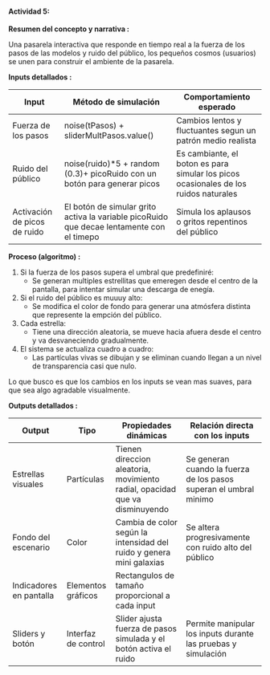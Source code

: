 #### Actividad 5:

**Resumen del concepto y narrativa :**

Una pasarela interactiva que responde en tiempo real a la fuerza de los pasos de las modelos y ruido del público, los pequeños cosmos (usuarios) se unen para construir el ambiente de la pasarela.

**Inputs detallados :**

| Input | Método de simulación | Comportamiento esperado |
|-|-|-|
| Fuerza de los pasos | noise(tPasos) + sliderMultPasos.value() | Cambios lentos y fluctuantes segun un patrón medio realista |
| Ruido del público | noise(ruido)*5 + random (0.3)+ picoRuido con un botón para generar picos | Es cambiante, el boton es para simular los picos ocasionales de los ruidos naturales|
| Activación de picos de ruido | El botón de simular grito activa la variable picoRuido que decae lentamente con el timepo | Simula los aplausos o gritos repentinos del público |

**Proceso (algoritmo) :**

1. Si la fuerza de los pasos supera el umbral que predefiniré:
   - Se generan multiples estrellitas que emeregen desde el centro de la pantalla, para intentar simular una descarga de enegía.
2. Si el ruido del público es muuuy alto:
   - Se modifica el color de fondo para generar una atmósfera distinta que represente la empción del público.
3. Cada estrella:
   - Tiene una dirección aleatoria, se mueve hacia afuera desde el centro y va desvaneciendo gradualmente.
4. El sistema se actualiza cuadro a cuadro:
   - Las partículas vivas se dibujan y se eliminan cuando llegan a un nivel de transparencia casi que nulo.
  
Lo que busco es que los cambios en los inputs se vean mas suaves, para que sea algo agradable visualmente.

**Outputs detallados :**

|Output|Tipo|Propiedades dinámicas| Relación directa con los inputs|
|-|-|-|-|
|Estrellas visuales| Partículas| Tienen direccion aleatoria, movimiento radial, opacidad que va disminuyendo| Se generan cuando la fuerza de los pasos superan el umbral minimo|
|Fondo del escenario|Color| Cambia de color según la intensidad del ruido y genera mini galaxias | Se altera progresivamente con ruido alto del público |
|Indicadores en pantalla| Elementos gráficos|Rectangulos de tamaño proporcional a cada input |
|Sliders y botón| Interfaz de control| Slider ajusta fuerza de pasos simulada y el botón activa el ruido| Permite manipular los inputs durante las pruebas y simulación|


